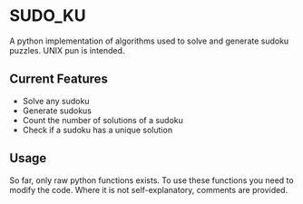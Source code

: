 # SUDO_KU

A python implementation of algorithms used to solve and generate sudoku puzzles.
UNIX pun is intended.

## Current Features

* Solve any sudoku
* Generate sudokus
* Count the number of solutions of a sudoku
* Check if a sudoku has a unique solution

## Usage

So far, only raw python functions exists. To use these functions you need to modify the code. 
Where it is not self-explanatory, comments are provided.